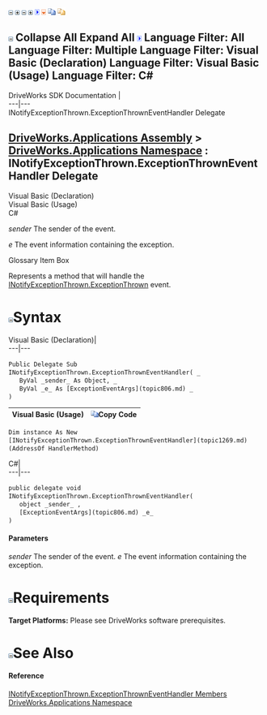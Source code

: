 ![](dotnetimages/collapse.gif) ![](dotnetimages/expand.gif) ![](dotnetimages/collapse.gif) ![](dotnetimages/expand.gif) ![](dotnetimages/drpdown.gif) ![](dotnetimages/drpdown_orange.gif) ![](dotnetimages/copycode.gif) ![](dotnetimages/copycodeHighlight.gif)

![](dotnetimages/collapse.gif) Collapse All Expand All ![](dotnetimages/drpdown.gif) Language Filter: All  Language Filter: Multiple  Language Filter: Visual Basic (Declaration) Language Filter: Visual Basic (Usage) Language Filter: C#  
---  
DriveWorks SDK Documentation  |   
---|---  
INotifyExceptionThrown.ExceptionThrownEventHandler Delegate   
  
[DriveWorks.Applications Assembly](topic13.md) > [DriveWorks.Applications Namespace](topic16.md) : INotifyExceptionThrown.ExceptionThrownEventHandler Delegate  
---  
  
Visual Basic (Declaration)    
Visual Basic (Usage)    
C# 

_sender_
    The sender of the event.

_e_
    The event information containing the exception.

Glossary Item Box

Represents a method that will handle the [INotifyExceptionThrown.ExceptionThrown](topic354.md) event. 

# ![](dotnetimages/collapse.gif)Syntax

Visual Basic (Declaration)|   
---|---  
      
    
    Public Delegate Sub INotifyExceptionThrown.ExceptionThrownEventHandler( _
       ByVal _sender_ As Object, _
       ByVal _e_ As [ExceptionEventArgs](topic806.md) _
    )   
  
Visual Basic (Usage)| ![](dotnetimages/copycode.gif)Copy Code  
---|---  
      
    
    Dim instance As New [INotifyExceptionThrown.ExceptionThrownEventHandler](topic1269.md)(AddressOf HandlerMethod)  
  
C#|   
---|---  
      
    
    public delegate void INotifyExceptionThrown.ExceptionThrownEventHandler( 
       object _sender_ ,
       [ExceptionEventArgs](topic806.md) _e_
    )  
  
#### Parameters

 _sender_
    The sender of the event.
_e_
    The event information containing the exception.

# ![](dotnetimages/collapse.gif)Requirements

**Target Platforms:** Please see DriveWorks software prerequisites.

# ![](dotnetimages/collapse.gif)See Also

#### Reference

[INotifyExceptionThrown.ExceptionThrownEventHandler Members](topic1269.md)   
[DriveWorks.Applications Namespace](topic16.md)


